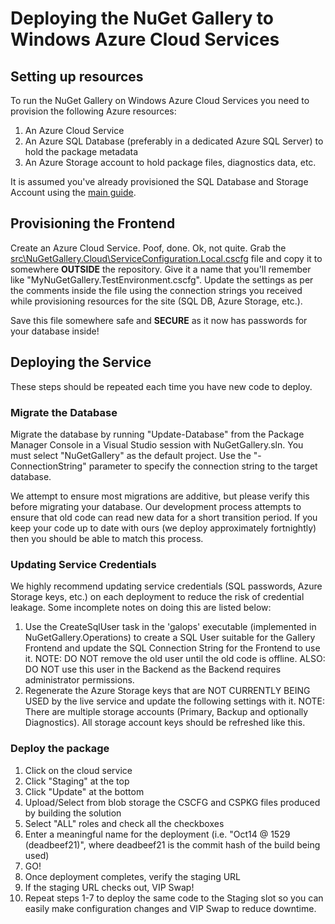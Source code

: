 # Deploying the NuGet Gallery to Windows Azure Cloud Services

## Setting up resources
To run the NuGet Gallery on Windows Azure Cloud Services you need to provision the following Azure resources:

1. An Azure Cloud Service
2. An Azure SQL Database (preferably in a dedicated Azure SQL Server) to hold the package metadata
3. An Azure Storage account to hold package files, diagnostics data, etc.

It is assumed you've already provisioned the SQL Database and Storage Account using the [main guide](../README.md).

## Provisioning the Frontend
Create an Azure Cloud Service. Poof, done. Ok, not quite. Grab the [src\NuGetGallery.Cloud\ServiceConfiguration.Local.cscfg](../../../src/NuGetGallery.Cloud/ServiceConfiguration.Local.cscfg) file and copy it to somewhere **OUTSIDE** the repository. Give it a name that you'll remember like "MyNuGetGallery.TestEnvironment.cscfg". Update the settings as per the comments inside the file using the connection strings you received while provisioning resources for the site (SQL DB, Azure Storage, etc.).

Save this file somewhere safe and **SECURE** as it now has passwords for your database inside!

## Deploying the Service
These steps should be repeated each time you have new code to deploy.

### Migrate the Database
Migrate the database by running "Update-Database" from the Package Manager Console in a Visual Studio session with NuGetGallery.sln. You must select "NuGetGallery" as the default project. Use the "-ConnectionString" parameter to specify the connection string to the target database.

We attempt to ensure most migrations are additive, but please verify this before migrating your database. Our development process attempts to ensure that old code can read new data for a short transition period. If you keep your code up to date with ours (we deploy approximately fortnightly) then you should be able to match this process.

### Updating Service Credentials
We highly recommend updating service credentials (SQL passwords, Azure Storage keys, etc.) on each deployment to reduce the risk of credential leakage. Some incomplete notes on doing this are listed below:

1. Use the CreateSqlUser task in the 'galops' executable (implemented in NuGetGallery.Operations) to create a SQL User suitable for the Gallery Frontend and update the SQL Connection String for the Frontend to use it. NOTE: DO NOT remove the old user until the old code is offline. ALSO: DO NOT use this user in the Backend as the Backend requires administrator permissions.
2. Regenerate the Azure Storage keys that are NOT CURRENTLY BEING USED by the live service and update the following settings with it. NOTE: There are multiple storage accounts (Primary, Backup and optionally Diagnostics). All storage account keys should be refreshed like this.

### Deploy the package
1. Click on the cloud service
2. Click "Staging" at the top
3. Click "Update" at the bottom
4. Upload/Select from blob storage the CSCFG and CSPKG files produced by building the solution
5. Select "ALL" roles and check all the checkboxes
6. Enter a meaningful name for the deployment (i.e. "Oct14 @ 1529 (deadbeef21)", where deadbeef21 is the commit hash of the build being used)
7. GO!
8. Once deployment completes, verify the staging URL
9. If the staging URL checks out, VIP Swap!
10. Repeat steps 1-7 to deploy the same code to the Staging slot so you can easily make configuration changes and VIP Swap to reduce downtime.